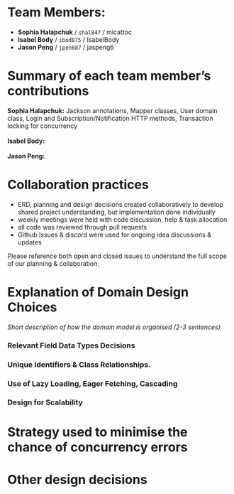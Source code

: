 # Team Members:
- **Sophia Halapchuk** / `shal847` / micattoc
- **Isabel Body** / `ibod875` / IsabelBody
- **Jason Peng** / `jpen687` / jaspeng6


# Summary of each team member’s contributions
**Sophia Halapchuk:** Jackson annotations, Mapper classes, User domain class, Login and Subscription/Notification HTTP methods, Transaction locking for concurrency
<br><br>**Isabel Body:**
<br><br>**Jason Peng:**


# Collaboration practices 
- ERD, planning and design decisions created collaboratively to develop shared project understanding, but implementation done individually 
- weekly meetings were held with code discussion, help & task allocation  
- all code was reviewed through pull requests
- Github Issues & discord were used for ongoing idea discussions & updates 

Please reference both open and closed issues to understand the full scope of our planning & collaboration.

# Explanation of Domain Design Choices 
*Short description of how the domain model is organised (2-3 sentences)*

### Relevant Field Data Types Decisions
### Unique Identifiers & Class Relationships. 
### Use of Lazy Loading, Eager Fetching, Cascading 
### Design for Scalability


# Strategy used to minimise the chance of concurrency errors  


# Other design decisions 
